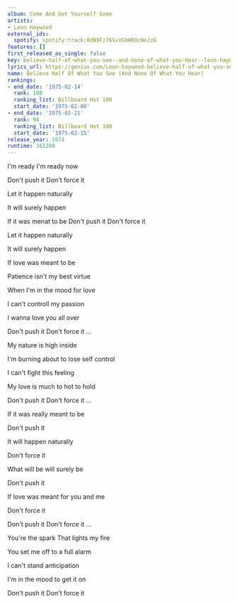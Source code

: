 ```yaml
---
album: Come And Get Yourself Some
artists:
- Leon Haywood
external_ids:
  spotify: spotify:track:0dN9Fz76SvVGbHROcNeJzG
features: []
first_released_as_single: false
key: believe-half-of-what-you-see--and-none-of-what-you-hear--leon-haywood
lyrics_url: https://genius.com/Leon-haywood-believe-half-of-what-you-see-and-none-of-what-you-hear-lyrics
name: Believe Half Of What You See (And None Of What You Hear)
rankings:
- end_date: '1975-02-14'
  rank: 100
  ranking_list: Billboard Hot 100
  start_date: '1975-02-08'
- end_date: '1975-02-21'
  rank: 94
  ranking_list: Billboard Hot 100
  start_date: '1975-02-15'
release_year: 1974
runtime: 162280
---
```

I'm ready
I'm ready now

Don't push it
Don't force it

Let it happen naturally

It will surely happen

If it was menat to be
Don't push it
Don't force it

Let it happen naturally

It will surely happen

If love was meant to be

Patience isn't my best virtue

When I'm in the mood for love

I can't controll my passion

I wanna love you all over

Don't push it
Don't force it
...

My nature is high inside

I'm burning about to lose self control

I can't fight this feeling

My love is much to hot to hold

Don't push it
Don't force it
...

If it was really meant to be

Don't push it

It will happen naturally

Don't force it

What will be will surely be

Don't push it

If love was meant for you and me

Don't force it

Don't push it
Don't force it
...

You're the spark
That lights my fire

You set me off to a full alarm

I can't stand anticipation

I'm in the mood to get it on

Don't push it
Don't force it
